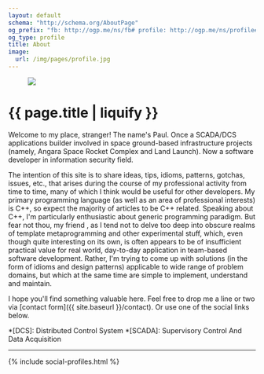 ```yaml
---
layout: default
schema: "http://schema.org/AboutPage"
og_prefix: "fb: http://ogp.me/ns/fb# profile: http://ogp.me/ns/profile#"
og_type: profile
title: About
image:
  url: /img/pages/profile.jpg
---
```


<figure><img src="{{ site.baseurl }}/img/pages/about.jpg"></figure>

# {{ page.title | liquify }}
<span class="drop-letter">W</span><span>elcome</span> to my place, stranger!
The name's Paul. Once a SCADA/DCS applications builder involved in space
ground-based infrastructure projects (namely, Angara Space Rocket Complex and
Land Launch). Now a software developer in information security field.

The intention of this site is to share ideas, tips, idioms, patterns, gotchas,
issues, etc., that arises during the course of my professional activity
from time to time, many of which I think would be useful for other developers.
My primary programming language (as well as an area of professional interests)
is C++, so expect the majority of articles to be C++ related. Speaking about
C++, I'm particularly enthusiastic about generic programming paradigm. But fear
not thou, my friend <i class="fa fa-smile-o" title="Smile"></i>, as I tend not
to delve too deep into obscure realms of template metaprogramming and other
experimental stuff, which, even though quite interesting on its own, is often
appears to be of insufficient practical value for real world, day-to-day
application in team-based software development. Rather, I'm trying to come up
with solutions (in the form of idioms and design patterns) applicable to wide
range of problem domains, but which at the same time are simple to implement,
understand and maintain.

I hope you'll find something valuable here. Feel free to drop me a line or two
via [contact form]({{ site.baseurl }}/contact). Or use one of the social
links below.

*[DCS]: Distributed Control System
*[SCADA]: Supervisory Control And Data Acquisition

---

{% include social-profiles.html %}

<!-- https://developers.google.com/structured-data/customize/social-profiles -->
<script type="application/ld+json">
  {
    "@context" : "http://schema.org",
    "@type" : "Person",
    "name" : "Pavel Frolov",
    "url" : "{{ site.url }}{{ site.base_url }}{{ page.url }}",
    "image": "{{ site.url }}{{ site.baseurl }}{{ page.image.url }}",
    "sameAs" : [
      "{{ site.facebook.profile }}",
      "{{ site.twitter.profile }}",
      "{{ site.linkedin_profile }}",
      "{{ site.github_profile }}"
    ],
    "gender": "male",
    "alumniOf": "Moscow State Industrial University",
    "jobTitle": "Software Developer",
    "worksFor": "Positive Technologies"
  }
</script>

<!-- https://developers.google.com/structured-data/breadcrumbs -->
<script type="application/ld+json">
  {
    "@context": "http://schema.org",
    "@type": "BreadcrumbList",
    "itemListElement": [
      {
        "@type": "ListItem",
        "position": 1,
        "item": {
          "@id": "{{ site.url}}{{ site.baseurl }}",
          "name": "Home"
        }
      },
      {
        "@type": "ListItem",
        "position": 2,
        "item": {
          "@id": "{{ site.url}}{{ site.baseurl }}{{ page.url }}",
          "name": "{{ page.title }}"
        }
      }
    ]
  }
</script>
